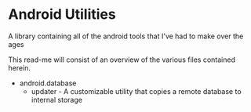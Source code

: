 # Android Utilities
A library containing all of the android tools that I've had to make over the ages  

This read-me will consist of an overview of the various files contained herein.

<ul>
  <li>android.database
    <ul>
      <li>updater - A customizable utility that copies a remote database to internal storage</li>
    </ul>
  </li>
</ul>
